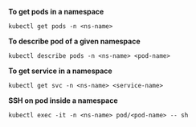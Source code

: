 **To get pods in a namespace**
```
kubectl get pods -n <ns-name> 
```

**To describe pod of a given namespace**
```
kubectl describe pods -n <ns-name> <pod-name>
```

**To get service in a namespace**
```
kubectl get svc -n <ns-name> <service-name> 
```
**SSH on pod inside a namespace**
```
kubectl exec -it -n <ns-name> pod/<pod-name> -- sh
```






